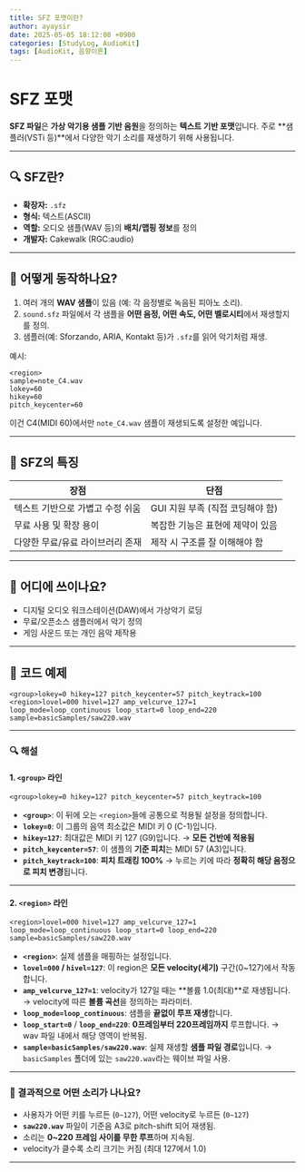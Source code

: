 ```yaml
---
title: SFZ 포맷이란?
author: ayaysir
date: 2025-05-05 18:12:08 +0900
categories: [StudyLog, AudioKit]
tags: [AudioKit, 음향이론]
---
```


# SFZ 포맷

**SFZ 파일**은 **가상 악기용 샘플 기반 음원**을 정의하는 **텍스트 기반 포맷**입니다. 주로 \*\*샘플러(VSTi 등)\*\*에서 다양한 악기 소리를 재생하기 위해 사용됩니다.

---

## 🔍 SFZ란?

* **확장자:** `.sfz`
* **형식:** 텍스트(ASCII)
* **역할:** 오디오 샘플(WAV 등)의 **배치/맵핑 정보**를 정의
* **개발자:** Cakewalk (RGC\:audio)

---

## 🎵 어떻게 동작하나요?

1. 여러 개의 **WAV 샘플**이 있음 (예: 각 음정별로 녹음된 피아노 소리).
2. `sound.sfz` 파일에서 각 샘플을 **어떤 음정, 어떤 속도, 어떤 벨로시티**에서 재생할지를 정의.
3. 샘플러(예: Sforzando, ARIA, Kontakt 등)가 `.sfz`를 읽어 악기처럼 재생.

예시:

```sfz
<region>
sample=note_C4.wav
lokey=60
hikey=60
pitch_keycenter=60
```

이건 C4(MIDI 60)에서만 `note_C4.wav` 샘플이 재생되도록 설정한 예입니다.

---

## 📌 SFZ의 특징

| 장점                 | 단점                    |
| ------------------ | --------------------- |
| 텍스트 기반으로 가볍고 수정 쉬움 | GUI 지원 부족 (직접 코딩해야 함) |
| 무료 사용 및 확장 용이      | 복잡한 기능은 표현에 제약이 있음    |
| 다양한 무료/유료 라이브러리 존재 | 제작 시 구조를 잘 이해해야 함     |

---

## 🔧 어디에 쓰이나요?

* 디지털 오디오 워크스테이션(DAW)에서 가상악기 로딩
* 무료/오픈소스 샘플러에서 악기 정의
* 게임 사운드 또는 개인 음악 제작용

---

## 🧾 코드 예제

```sfz
<group>lokey=0 hikey=127 pitch_keycenter=57 pitch_keytrack=100
<region>lovel=000 hivel=127 amp_velcurve_127=1 loop_mode=loop_continuous loop_start=0 loop_end=220 sample=basicSamples/saw220.wav
```

---

### 🔍 해설

#### 1. `<group>` 라인

```sfz
<group>lokey=0 hikey=127 pitch_keycenter=57 pitch_keytrack=100
```

* **`<group>`**: 이 뒤에 오는 `<region>`들에 공통으로 적용될 설정을 정의합니다.
* **`lokey=0`**: 이 그룹의 음역 최소값은 MIDI 키 0 (C-1)입니다.
* **`hikey=127`**: 최대값은 MIDI 키 127 (G9)입니다. → **모든 건반에 적용됨**
* **`pitch_keycenter=57`**: 이 샘플의 **기준 피치**는 MIDI 57 (A3)입니다.
* **`pitch_keytrack=100`**: **피치 트래킹 100%** → 누르는 키에 따라 **정확히 해당 음정으로 피치 변경**됩니다.

---

#### 2. `<region>` 라인

```sfz
<region>lovel=000 hivel=127 amp_velcurve_127=1 loop_mode=loop_continuous loop_start=0 loop_end=220 sample=basicSamples/saw220.wav
```

* **`<region>`**: 실제 샘플을 매핑하는 설정입니다.
* **`lovel=000` / `hivel=127`**: 이 region은 **모든 velocity(세기)** 구간(0\~127)에서 작동합니다.
* **`amp_velcurve_127=1`**: velocity가 127일 때는 \*\*볼륨 1.0(최대)\*\*로 재생됩니다.
  → velocity에 따른 **볼륨 곡선**을 정의하는 파라미터.
* **`loop_mode=loop_continuous`**: 샘플을 **끝없이 루프 재생**합니다.
* **`loop_start=0`** / **`loop_end=220`**: **0프레임부터 220프레임까지** 루프합니다.
  → wav 파일 내에서 해당 영역이 반복됨.
* **`sample=basicSamples/saw220.wav`**: 실제 재생할 **샘플 파일 경로**입니다.
  → `basicSamples` 폴더에 있는 `saw220.wav`라는 웨이브 파일 사용.

---

### 🎹 결과적으로 어떤 소리가 나나요?

* 사용자가 어떤 키를 누르든 (`0~127`), 어떤 velocity로 누르든 (`0~127`)
* **`saw220.wav`** 파일이 기준음 A3로 pitch-shift 되어 재생됨.
* 소리는 **0\~220 프레임 사이를 무한 루프**하며 지속됨.
* velocity가 클수록 소리 크기는 커짐 (최대 127에서 1.0)

---
